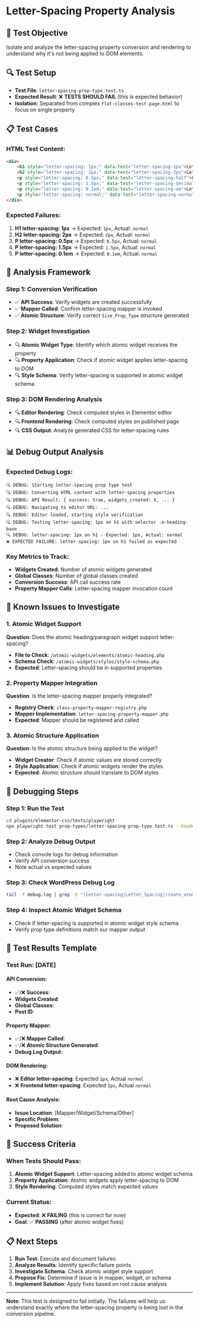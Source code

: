 # Letter-Spacing Property Analysis

## 🎯 **Test Objective**
Isolate and analyze the letter-spacing property conversion and rendering to understand why it's not being applied to DOM elements.

## 🔍 **Test Setup**
- **Test File**: `letter-spacing-prop-type.test.ts`
- **Expected Result**: ❌ **TESTS SHOULD FAIL** (this is expected behavior)
- **Isolation**: Separated from complex `flat-classes-test-page.html` to focus on single property

## 📋 **Test Cases**

### **HTML Test Content**:
```html
<div>
    <h1 style="letter-spacing: 1px;" data-test="letter-spacing-1px">Letter spacing 1px</h1>
    <h2 style="letter-spacing: 2px;" data-test="letter-spacing-2px">Letter spacing 2px</h2>
    <p style="letter-spacing: 0.5px;" data-test="letter-spacing-half">Letter spacing 0.5px</p>
    <p style="letter-spacing: 1.5px;" data-test="letter-spacing-decimal">Letter spacing 1.5px</p>
    <p style="letter-spacing: 0.1em;" data-test="letter-spacing-em">Letter spacing 0.1em</p>
    <p style="letter-spacing: normal;" data-test="letter-spacing-normal">Letter spacing normal</p>
</div>
```

### **Expected Failures**:
1. **H1 letter-spacing: 1px** → Expected: `1px`, Actual: `normal`
2. **H2 letter-spacing: 2px** → Expected: `2px`, Actual: `normal`
3. **P letter-spacing: 0.5px** → Expected: `0.5px`, Actual: `normal`
4. **P letter-spacing: 1.5px** → Expected: `1.5px`, Actual: `normal`
5. **P letter-spacing: 0.1em** → Expected: `0.1em`, Actual: `normal`

## 🔬 **Analysis Framework**

### **Step 1: Conversion Verification**
- ✅ **API Success**: Verify widgets are created successfully
- ✅ **Mapper Called**: Confirm letter-spacing mapper is invoked
- ✅ **Atomic Structure**: Verify correct `Size_Prop_Type` structure generated

### **Step 2: Widget Investigation**
- 🔍 **Atomic Widget Type**: Identify which atomic widget receives the property
- 🔍 **Property Application**: Check if atomic widget applies letter-spacing to DOM
- 🔍 **Style Schema**: Verify letter-spacing is supported in atomic widget schema

### **Step 3: DOM Rendering Analysis**
- 🔍 **Editor Rendering**: Check computed styles in Elementor editor
- 🔍 **Frontend Rendering**: Check computed styles on published page
- 🔍 **CSS Output**: Analyze generated CSS for letter-spacing rules

## 📊 **Debug Output Analysis**

### **Expected Debug Logs**:
```
🔍 DEBUG: Starting letter-spacing prop type test
🔍 DEBUG: Converting HTML content with letter-spacing properties
🔍 DEBUG: API Result: { success: true, widgets_created: X, ... }
🔍 DEBUG: Navigating to editor URL: ...
🔍 DEBUG: Editor loaded, starting style verification
🔍 DEBUG: Testing letter-spacing: 1px on h1 with selector .e-heading-base
🔍 DEBUG: letter-spacing: 1px on h1 - Expected: 1px, Actual: normal
❌ EXPECTED FAILURE: letter-spacing: 1px on h1 failed as expected
```

### **Key Metrics to Track**:
- **Widgets Created**: Number of atomic widgets generated
- **Global Classes**: Number of global classes created
- **Conversion Success**: API call success rate
- **Property Mapper Calls**: Letter-spacing mapper invocation count

## 🚨 **Known Issues to Investigate**

### **1. Atomic Widget Support**
**Question**: Does the atomic heading/paragraph widget support letter-spacing?
- **File to Check**: `/atomic-widgets/elements/atomic-heading.php`
- **Schema Check**: `/atomic-widgets/styles/style-schema.php`
- **Expected**: Letter-spacing should be in supported properties

### **2. Property Mapper Integration**
**Question**: Is the letter-spacing mapper properly integrated?
- **Registry Check**: `class-property-mapper-registry.php`
- **Mapper Implementation**: `letter-spacing-property-mapper.php`
- **Expected**: Mapper should be registered and called

### **3. Atomic Structure Application**
**Question**: Is the atomic structure being applied to the widget?
- **Widget Creator**: Check if atomic values are stored correctly
- **Style Application**: Check if atomic widgets render the styles
- **Expected**: Atomic structure should translate to DOM styles

## 🔧 **Debugging Steps**

### **Step 1: Run the Test**
```bash
cd plugins/elementor-css/tests/playwright
npx playwright test prop-types/letter-spacing-prop-type.test.ts --headed
```

### **Step 2: Analyze Debug Output**
- Check console logs for debug information
- Verify API conversion success
- Note actual vs expected values

### **Step 3: Check WordPress Debug Log**
```bash
tail -f debug.log | grep -E "(letter-spacing|Letter_Spacing|create_atomic_size_value)"
```

### **Step 4: Inspect Atomic Widget Schema**
- Check if letter-spacing is supported in atomic widget style schema
- Verify prop type definitions match our mapper output

## 📝 **Test Results Template**

### **Test Run: [DATE]**

#### **API Conversion**:
- ✅/❌ **Success**: 
- **Widgets Created**: 
- **Global Classes**: 
- **Post ID**: 

#### **Property Mapper**:
- ✅/❌ **Mapper Called**: 
- ✅/❌ **Atomic Structure Generated**: 
- **Debug Log Output**: 

#### **DOM Rendering**:
- ❌ **Editor letter-spacing**: Expected `1px`, Actual `normal`
- ❌ **Frontend letter-spacing**: Expected `1px`, Actual `normal`

#### **Root Cause Analysis**:
- **Issue Location**: [Mapper/Widget/Schema/Other]
- **Specific Problem**: 
- **Proposed Solution**: 

## 🎯 **Success Criteria**

### **When Tests Should Pass**:
1. **Atomic Widget Support**: Letter-spacing added to atomic widget schema
2. **Property Application**: Atomic widgets apply letter-spacing to DOM
3. **Style Rendering**: Computed styles match expected values

### **Current Status**: 
- **Expected**: ❌ **FAILING** (this is correct for now)
- **Goal**: ✅ **PASSING** (after atomic widget fixes)

## 📋 **Next Steps**

1. **Run Test**: Execute and document failures
2. **Analyze Results**: Identify specific failure points
3. **Investigate Schema**: Check atomic widget style support
4. **Propose Fix**: Determine if issue is in mapper, widget, or schema
5. **Implement Solution**: Apply fixes based on root cause analysis

---

**Note**: This test is designed to fail initially. The failures will help us understand exactly where the letter-spacing property is being lost in the conversion pipeline.
